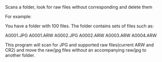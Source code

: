  Scans a folder, look for raw files without corresponding and delete them 
 
 For example:
 
 You have a folder with 100 files. The folder contains sets of files such as:
 
 A0001.JPG
 A0001.ARW
 A0002.JPG
 A0002.ARW
 A0003.ARW
 A0004.ARW
 
 This program will scan for JPG and supported raw files(current ARW and CR2) and move the raw/jpg files without an accompanying raw/jpg to another folder.
